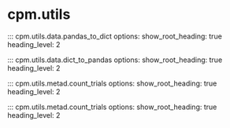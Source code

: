 # cpm.utils

::: cpm.utils.data.pandas_to_dict
    options:
        show_root_heading: true
        heading_level: 2

::: cpm.utils.data.dict_to_pandas
    options:
        show_root_heading: true
        heading_level: 2

::: cpm.utils.metad.count_trials
    options:
        show_root_heading: true
        heading_level: 2

::: cpm.utils.metad.count_trials
    options:
        show_root_heading: true
        heading_level: 2
